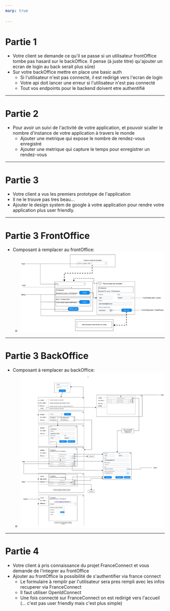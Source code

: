 ```yaml
---
marp: true

---
```

# Partie 1 
- Votre client se demande ce qu'il se passe si un utilisateur frontOffice tombe pas hasard sur le backOffice. Il pense (à juste titre) qu'ajouter un ecran de login au back serait plus sûre)
- Sur votre backOffice mettre en place une basic auth
    - Si l'utilisateur n'est pas connecté, il est redirigé vers l'ecran de login
    - Votre api doit lancer une erreur si l'utilisateur n'est pas connecté
    - Tout vos endpoints pour le backend doivent etre authentifié

---
# Partie 2 
- Pour avoir un suivi de l'activité de votre application, et pouvoir scaller le nombre d'instance de votre application à travers le monde  
  - Ajouter une metrique qui expose le nombre de rendez-vous enregistré
  - Ajouter une metrique qui capture le temps pour enregistrer un rendez-vous

---
# Partie 3
- Votre client a vus les premiers prototype de l'application
- Il ne le trouve pas tres beau...
- Ajouter le design system de google à votre application pour rendre votre application plus user friendly.
---
# Partie 3 FrontOffice
- Composant à remplacer au frontOffice: 
  - ![](assets/material_front.png)
---
# Partie 3 BackOffice
- Composant à remplacer au backOffice:
  - ![](assets/material-back.png)
--- 
# Partie 4
- Votre client à pris connaissance du projet FranceConnect et vous demande de l'integrer au frontOffice
- Ajouter au frontOffice la possibilité de s'authentifier via france connect 
  - Le formulaire à remplir par l'utilisateur sera pres rempli avec les infos recuperer via FranceConnect
  - Il faut utiliser OpenIdConnect
  - Une fois connecté sur FranceConnect on est redirigé vers l'accueil (... c'est pas user friendly mais c'est plus simple)
  